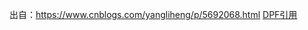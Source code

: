 出自：https://www.cnblogs.com/yangliheng/p/5692068.html
[DPF引用](https://github.com/better-yulong/StudyNote-Resource/blob/master/StudyNote-Resource/tech/LB/%5BLB-1%5DLVS%20%E4%BB%8B%E7%BB%8D%E4%BB%A5%E5%8F%8A%E9%85%8D%E7%BD%AE%E5%BA%94%E7%94%A8.pdf)
